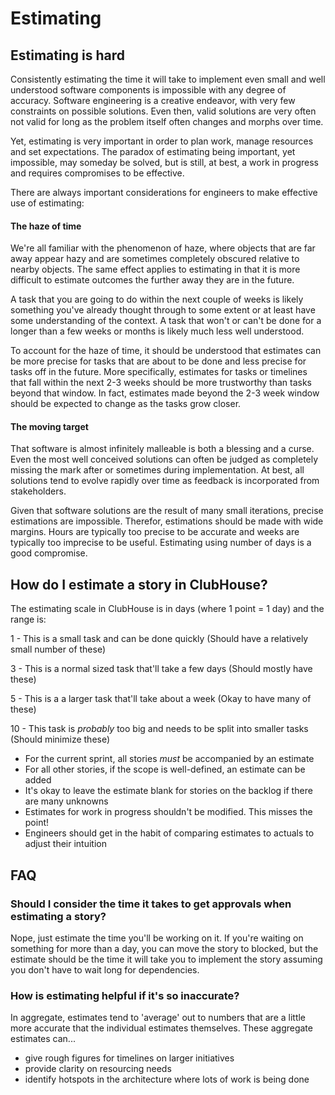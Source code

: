 # Estimating

## Estimating is hard

Consistently estimating the time it will take to implement even small and well understood software components is impossible with any degree of accuracy. Software engineering is a creative endeavor, with very few constraints on possible solutions. Even then, valid solutions are very often not valid for long as the problem itself often changes and morphs over time.

Yet, estimating is very important in order to plan work, manage resources and set expectations. The paradox of estimating being important, yet impossible, may someday be solved, but is still, at best, a work in progress and requires compromises to be effective.

There are always important considerations for engineers to make effective use of estimating:

#### The haze of time

We're all familiar with the phenomenon of haze, where objects that are far away appear hazy and are sometimes completely obscured relative to nearby objects. The same effect applies to estimating in that it is more difficult to estimate outcomes the further away they are in the future.

A task that you are going to do within the next couple of weeks is likely something you've already thought through to some extent or at least have some understanding of the context. A task that won't or can't be done for a longer than a few weeks or months is likely much less well understood.

To account for the haze of time, it should be understood that estimates can be more precise for tasks that are about to be done and less precise for tasks off in the future. More specifically, estimates for tasks or timelines that fall within the next 2-3 weeks should be more trustworthy than tasks beyond that window. In fact, estimates made beyond the 2-3 week window should be expected to change as the tasks grow closer.

#### The moving target

That software is almost infinitely malleable is both a blessing and a curse. Even the most well conceived solutions can often be judged as completely missing the mark after or sometimes during implementation. At best, all solutions tend to evolve rapidly over time as feedback is incorporated from stakeholders.

Given that software solutions are the result of many small iterations, precise estimations are impossible. Therefor, estimations should be made with wide margins. Hours are typically too precise to be accurate and weeks are typically too imprecise to be useful. Estimating using number of days is a good compromise.

## How do I estimate a story in ClubHouse?

The estimating scale in ClubHouse is in days \(where 1 point = 1 day\) and the range is:

1 - This is a small task and can be done quickly \(Should have a relatively small number of these\)

3 - This is a normal sized task that'll take a few days \(Should mostly have these\)

5 - This is a a larger task that'll take about a week \(Okay to have many of these\)

10 - This task is _probably_ too big and needs to be split into smaller tasks \(Should minimize these\)

* For the current sprint, all stories _must_ be accompanied by an estimate
* For all other stories, if the scope is well-defined, an estimate can be added
* It's okay to leave the estimate blank for stories on the backlog if there are many unknowns
* Estimates for work in progress shouldn't be modified. This misses the point!
* Engineers should get in the habit of comparing estimates to actuals to adjust their intuition

## FAQ

### Should I consider the time it takes to get approvals when estimating a story?

Nope, just estimate the time you'll be working on it. If you're waiting on something for more than a day, you can move the story to blocked, but the estimate should be the time it will take you to implement the story assuming you don't have to wait long for dependencies.

### How is estimating helpful if it's so inaccurate?

In aggregate, estimates tend to 'average' out to numbers that are a little more accurate that the individual estimates themselves. These aggregate estimates can...

* give rough figures for timelines on larger initiatives
* provide clarity on resourcing needs
* identify hotspots in the architecture where lots of work is being done

